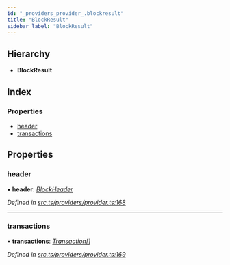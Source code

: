 ```yaml
---
id: "_providers_provider_.blockresult"
title: "BlockResult"
sidebar_label: "BlockResult"
---
```


## Hierarchy

* **BlockResult**

## Index

### Properties

* [header](_providers_provider_.blockresult.md#header)
* [transactions](_providers_provider_.blockresult.md#transactions)

## Properties

###  header

• **header**: *[BlockHeader](_providers_provider_.blockheader.md)*

*Defined in [src.ts/providers/provider.ts:168](https://github.com/nearprotocol/nearlib/blob/476d416/src.ts/providers/provider.ts#L168)*

___

###  transactions

• **transactions**: *[Transaction](_providers_provider_.transaction.md)[]*

*Defined in [src.ts/providers/provider.ts:169](https://github.com/nearprotocol/nearlib/blob/476d416/src.ts/providers/provider.ts#L169)*
